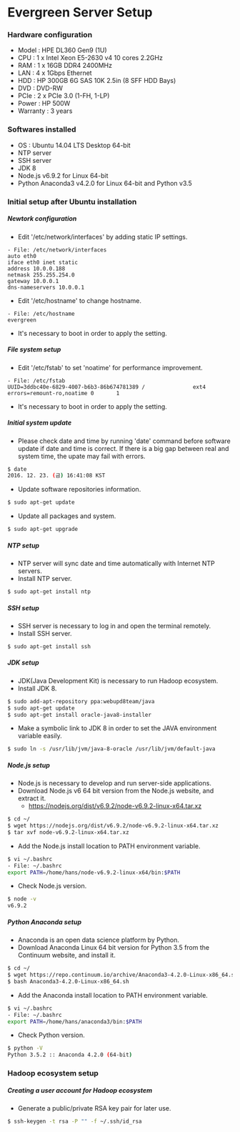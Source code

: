 # Evergreen Server Setup

### Hardware configuration
- Model : HPE DL360 Gen9 (1U)
- CPU : 1 x Intel Xeon E5-2630 v4 10 cores 2.2GHz
- RAM : 1 x 16GB DDR4 2400MHz
- LAN : 4 x 1Gbps Ethernet
- HDD : HP 300GB 6G SAS 10K 2.5in (8 SFF HDD Bays)
- DVD : DVD-RW
- PCIe : 2 x PCIe 3.0 (1-FH, 1-LP)
- Power : HP 500W
- Warranty : 3 years

### Softwares installed
- OS : Ubuntu 14.04 LTS Desktop 64-bit
- NTP server
- SSH server
- JDK 8
- Node.js v6.9.2 for Linux 64-bit
- Python Anaconda3 v4.2.0 for Linux 64-bit and Python v3.5


### Initial setup after Ubuntu installation

##### Newtork configuration
* Edit '/etc/network/interfaces' by adding static IP settings.
```
- File: /etc/network/interfaces
auto eth0
iface eth0 inet static
address 10.0.0.188
netmask 255.255.254.0
gateway 10.0.0.1
dns-nameservers 10.0.0.1
```
* Edit '/etc/hostname' to change hostname.
```
- File: /etc/hostname
evergreen
```
* It's necessary to boot in order to apply the setting.

##### File system setup
* Edit '/etc/fstab' to set 'noatime' for performance improvement.
```
- File: /etc/fstab
UUID=3ddbc40e-6829-4007-b6b3-86b674781389 /               ext4    errors=remount-ro,noatime 0       1
```
* It's necessary to boot in order to apply the setting.

##### Initial system update
* Please check date and time by running 'date' command before software update if date and time is correct. If there is a big gap between real and system time, the upate may fail with errors.
```sh
$ date
2016. 12. 23. (금) 16:41:08 KST
```
* Update software repositories information.
```sh
$ sudo apt-get update
```
* Update all packages and system.
```sh
$ sudo apt-get upgrade
```

##### NTP setup
* NTP server will sync date and time automatically with Internet NTP servers.
* Install NTP server.
```sh
$ sudo apt-get install ntp
```

##### SSH setup
* SSH server is necessary to log in and open the terminal remotely.
* Install SSH server.
```sh
$ sudo apt-get install ssh
```

##### JDK setup
* JDK(Java Development Kit) is necessary to run Hadoop ecosystem.
* Install JDK 8.
```sh
$ sudo add-apt-repository ppa:webupd8team/java
$ sudo apt-get update
$ sudo apt-get install oracle-java8-installer
```
* Make a symbolic link to JDK 8 in order to set the JAVA environment variable easily.
```sh
$ sudo ln -s /usr/lib/jvm/java-8-oracle /usr/lib/jvm/default-java
```

##### Node.js setup
* Node.js is necessary to develop and run server-side applications.
* Download Node.js v6 64 bit version from the Node.js website, and extract it.
  - https://nodejs.org/dist/v6.9.2/node-v6.9.2-linux-x64.tar.xz
```sh
$ cd ~/
$ wget https://nodejs.org/dist/v6.9.2/node-v6.9.2-linux-x64.tar.xz
$ tar xvf node-v6.9.2-linux-x64.tar.xz
```
* Add the Node.js install location to PATH environment variable.
```sh
$ vi ~/.bashrc
- File: ~/.bashrc
export PATH=/home/hans/node-v6.9.2-linux-x64/bin:$PATH
```
* Check Node.js version.
```sh
$ node -v
v6.9.2
```

##### Python Anaconda setup
* Anaconda is an open data science platform by Python.
* Download Anaconda Linux 64 bit version for Python 3.5 from the Continuum website, and install it.
```sh
$ cd ~/
$ wget https://repo.continuum.io/archive/Anaconda3-4.2.0-Linux-x86_64.sh
$ bash Anaconda3-4.2.0-Linux-x86_64.sh
```
* Add the Anaconda install location to PATH environment variable.
```sh
$ vi ~/.bashrc
- File: ~/.bashrc
export PATH=/home/hans/anaconda3/bin:$PATH
```
* Check Python version.
```sh
$ python -V
Python 3.5.2 :: Anaconda 4.2.0 (64-bit)
```

### Hadoop ecosystem setup

##### Creating a user account for Hadoop ecosystem
* Generate a public/private RSA key pair for later use.
```sh
$ ssh-keygen -t rsa -P "" -f ~/.ssh/id_rsa
```
